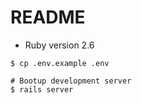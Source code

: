 # README

-   Ruby version
    2.6

```
$ cp .env.example .env

# Bootup development server
$ rails server
```
